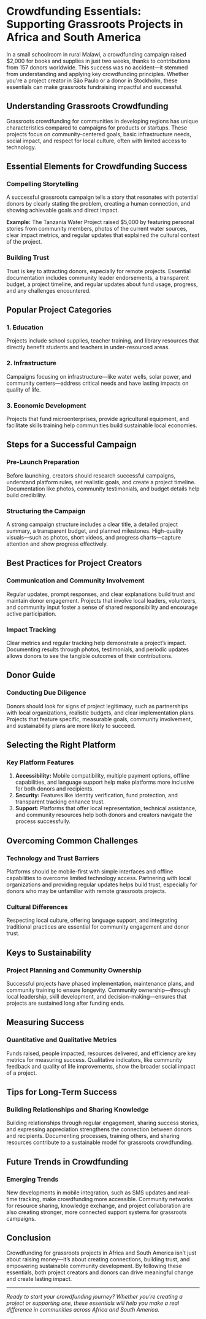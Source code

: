 # Crowdfunding Essentials: Supporting Grassroots Projects in Africa and South America

In a small schoolroom in rural Malawi, a crowdfunding campaign raised $2,000 for books and supplies in just two weeks, thanks to contributions from 157 donors worldwide. This success was no accident—it stemmed from understanding and applying key crowdfunding principles. Whether you're a project creator in São Paulo or a donor in Stockholm, these essentials can make grassroots fundraising impactful and successful.

## Understanding Grassroots Crowdfunding

Grassroots crowdfunding for communities in developing regions has unique characteristics compared to campaigns for products or startups. These projects focus on community-centered goals, basic infrastructure needs, social impact, and respect for local culture, often with limited access to technology.

## Essential Elements for Crowdfunding Success

### Compelling Storytelling
A successful grassroots campaign tells a story that resonates with potential donors by clearly stating the problem, creating a human connection, and showing achievable goals and direct impact. 

**Example:** The Tanzania Water Project raised $5,000 by featuring personal stories from community members, photos of the current water sources, clear impact metrics, and regular updates that explained the cultural context of the project.

### Building Trust

Trust is key to attracting donors, especially for remote projects. Essential documentation includes community leader endorsements, a transparent budget, a project timeline, and regular updates about fund usage, progress, and any challenges encountered.

## Popular Project Categories

### 1. Education
Projects include school supplies, teacher training, and library resources that directly benefit students and teachers in under-resourced areas.

### 2. Infrastructure
Campaigns focusing on infrastructure—like water wells, solar power, and community centers—address critical needs and have lasting impacts on quality of life.

### 3. Economic Development
Projects that fund microenterprises, provide agricultural equipment, and facilitate skills training help communities build sustainable local economies.

## Steps for a Successful Campaign

### Pre-Launch Preparation

Before launching, creators should research successful campaigns, understand platform rules, set realistic goals, and create a project timeline. Documentation like photos, community testimonials, and budget details help build credibility.

### Structuring the Campaign

A strong campaign structure includes a clear title, a detailed project summary, a transparent budget, and planned milestones. High-quality visuals—such as photos, short videos, and progress charts—capture attention and show progress effectively.

## Best Practices for Project Creators

### Communication and Community Involvement

Regular updates, prompt responses, and clear explanations build trust and maintain donor engagement. Projects that involve local leaders, volunteers, and community input foster a sense of shared responsibility and encourage active participation.

### Impact Tracking

Clear metrics and regular tracking help demonstrate a project’s impact. Documenting results through photos, testimonials, and periodic updates allows donors to see the tangible outcomes of their contributions.

## Donor Guide

### Conducting Due Diligence

Donors should look for signs of project legitimacy, such as partnerships with local organizations, realistic budgets, and clear implementation plans. Projects that feature specific, measurable goals, community involvement, and sustainability plans are more likely to succeed.

## Selecting the Right Platform

### Key Platform Features

1. **Accessibility:** Mobile compatibility, multiple payment options, offline capabilities, and language support help make platforms more inclusive for both donors and recipients.
2. **Security:** Features like identity verification, fund protection, and transparent tracking enhance trust.
3. **Support:** Platforms that offer local representation, technical assistance, and community resources help both donors and creators navigate the process successfully.

## Overcoming Common Challenges

### Technology and Trust Barriers

Platforms should be mobile-first with simple interfaces and offline capabilities to overcome limited technology access. Partnering with local organizations and providing regular updates helps build trust, especially for donors who may be unfamiliar with remote grassroots projects.

### Cultural Differences

Respecting local culture, offering language support, and integrating traditional practices are essential for community engagement and donor trust.

## Keys to Sustainability

### Project Planning and Community Ownership

Successful projects have phased implementation, maintenance plans, and community training to ensure longevity. Community ownership—through local leadership, skill development, and decision-making—ensures that projects are sustained long after funding ends.

## Measuring Success

### Quantitative and Qualitative Metrics

Funds raised, people impacted, resources delivered, and efficiency are key metrics for measuring success. Qualitative indicators, like community feedback and quality of life improvements, show the broader social impact of a project.

## Tips for Long-Term Success

### Building Relationships and Sharing Knowledge

Building relationships through regular engagement, sharing success stories, and expressing appreciation strengthens the connection between donors and recipients. Documenting processes, training others, and sharing resources contribute to a sustainable model for grassroots crowdfunding.

## Future Trends in Crowdfunding

### Emerging Trends
New developments in mobile integration, such as SMS updates and real-time tracking, make crowdfunding more accessible. Community networks for resource sharing, knowledge exchange, and project collaboration are also creating stronger, more connected support systems for grassroots campaigns.

## Conclusion

Crowdfunding for grassroots projects in Africa and South America isn’t just about raising money—it’s about creating connections, building trust, and empowering sustainable community development. By following these essentials, both project creators and donors can drive meaningful change and create lasting impact.

---

*Ready to start your crowdfunding journey? Whether you’re creating a project or supporting one, these essentials will help you make a real difference in communities across Africa and South America.*
